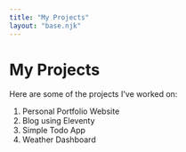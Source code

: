 ```yaml
---
title: "My Projects"
layout: "base.njk"
---
```


# My Projects

Here are some of the projects I've worked on:

1. Personal Portfolio Website  
2. Blog using Eleventy  
3. Simple Todo App  
4. Weather Dashboard
